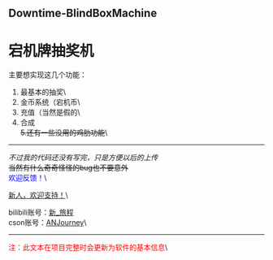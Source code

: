 ## Downtime-BlindBoxMachine
# 宕机牌抽奖机

主要想实现这几个功能：
1. 最基本的抽奖\
2. 金币系统（宕机币\
3. 充值（当然是假的\
4. 合成\
~~5.还有一些没用的鸡肋功能~~\
***
*不过我的代码还没有写完，只是方便以后的上传*\
~~当然有什么奇奇怪怪的bug也不要意外~~\
<span style="color: blue;">欢迎反馈！</span>\

<u>新人，欢迎支持！</u>\

bilibili账号：[新_旅程](https://space.bilibili.com/3546596098706372 "bilibili")\
cson账号：[ANJourney](https://blog.csdn.net/pojiezhuanjia?type=blog "cson")\

***
<span style="color: red;">注：此文本在项目完整时会更新为软件的基本信息</span>\
